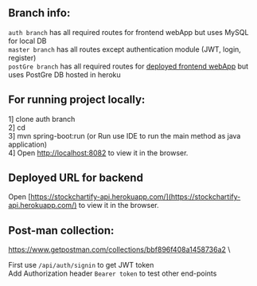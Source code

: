 ## Branch info:
`auth branch` has all required routes for frontend webApp but uses MySQL for local DB \
`master branch` has all routes except authentication module (JWT, login, register) \
`postGre branch` has all required routes for [deployed frontend webApp](https://stockchartify.herokuapp.com/) but uses PostGre DB hosted in heroku

## For running project locally:
1] clone auth branch \
2] cd <project dir> \
3] mvn spring-boot:run (or Run use IDE to run the main method as java application) \
4] Open [http://localhost:8082](http://localhost:8082) to view it in the browser.

## Deployed URL for backend
Open [https://stockchartify-api.herokuapp.com/](https://stockchartify-api.herokuapp.com/) to view it in the browser.

## Post-man collection:
https://www.getpostman.com/collections/bbf896f408a1458736a2 \

First use `/api/auth/signin` to get JWT token\
Add Authorization header `Bearer token` to test other end-points
